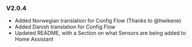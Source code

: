 ### V2.0.4

* Added Norwegian translation for Config Flow (Thanks to @hwikene)
* Added Danish translation for Config Flow
* Updated README, with a Section on what Sensors are being added to Home Assistant
